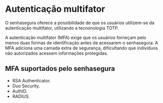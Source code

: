 # Autenticação multifator

O senhasegura oferece a possibilidade de que os usuários utilizem-se da autenticação multifator, utilizando a tecnonologia TOTP.

A autenticação multifator (MFA) exige que os usuários forneçam pelo menos duas formas de identificação antes de acessarem o senhasegura. A MFA adiciona uma camada extra de segurança, dificultando que indivíduos não autorizados acessem informações protegidas.

## MFA suportados pelo senhasegura

* RSA Authenticator.
* Duo Security.
* AuthID.
* RADIUS.
